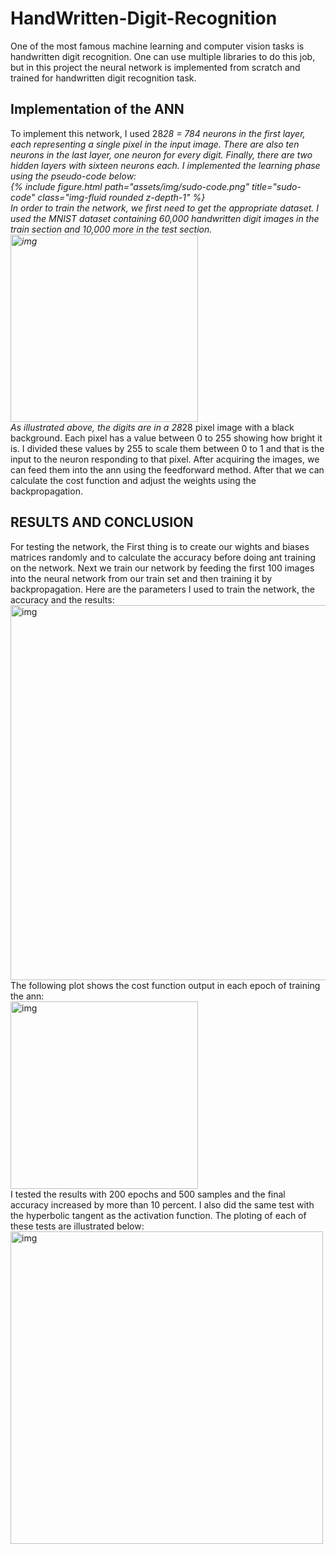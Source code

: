 # HandWritten-Digit-Recognition
One of the most famous machine learning and computer vision tasks is handwritten digit recognition. One can use multiple libraries to do this job, but in this project the neural network is implemented from scratch and trained for handwritten digit recognition task. 


## Implementation of the ANN
To implement this network, I used 28*28 = 784 neurons in the first layer, each representing a single pixel in the input image. There are also ten neurons in the last layer, one neuron for every digit. Finally, there are two hidden layers with sixteen neurons each.
I implemented the learning phase using the pseudo-code below:
<br>
{% include figure.html path="assets/img/sudo-code.png" title="sudo-code" class="img-fluid rounded z-depth-1" %}
<br>
In order to train the network, we first need to get the appropriate dataset. I used the MNIST dataset containing 60,000 handwritten digit images in the train section and 10,000 more in the test section.
<br>
<img src="https://github.com/mahvash-siavashpour/mahvash-siavashpour.github.io/blob/main/assets/img/digits.png?raw=true" alt="img" width="300"/>
<br>
As illustrated above, the digits are in a 28*28 pixel image with a black background. Each pixel has a value between 0 to 255 showing how bright it is. I divided these values by 255 to scale them between 0 to 1 and that is the input to the neuron responding to that pixel.
After acquiring the images, we can feed them into the ann using the feedforward method. After that we can calculate the cost function and adjust the weights using the backpropagation.

## RESULTS AND CONCLUSION
For testing the network, the First thing is to create our wights and biases matrices randomly and to calculate the accuracy before doing ant training on the network. Next we train our network by feeding the first 100 images into the neural network from our train set and then training it by backpropagation.
Here are the parameters I used to train the network, the accuracy and the results:
<br>
<img src="https://github.com/mahvash-siavashpour/mahvash-siavashpour.github.io/blob/main/assets/img/mnist-table.png?raw=true" alt="img" width="600" />
<br>
The following plot shows the cost function output in each epoch of training the ann:
<br>
<img src="https://github.com/mahvash-siavashpour/mahvash-siavashpour.github.io/blob/main/assets/img/plt1.png?raw=true" alt="img" width="300"/>
<br>
I tested the results with 200 epochs and 500 samples and the final accuracy increased by more than 10 percent. I also did the same test with the hyperbolic tangent as the activation function. The ploting of each of these tests are illustrated below:
<br>
<img src="https://github.com/mahvash-siavashpour/mahvash-siavashpour.github.io/blob/main/assets/img/plt2.png?raw=true" alt="img" width="500"/>
<br>
